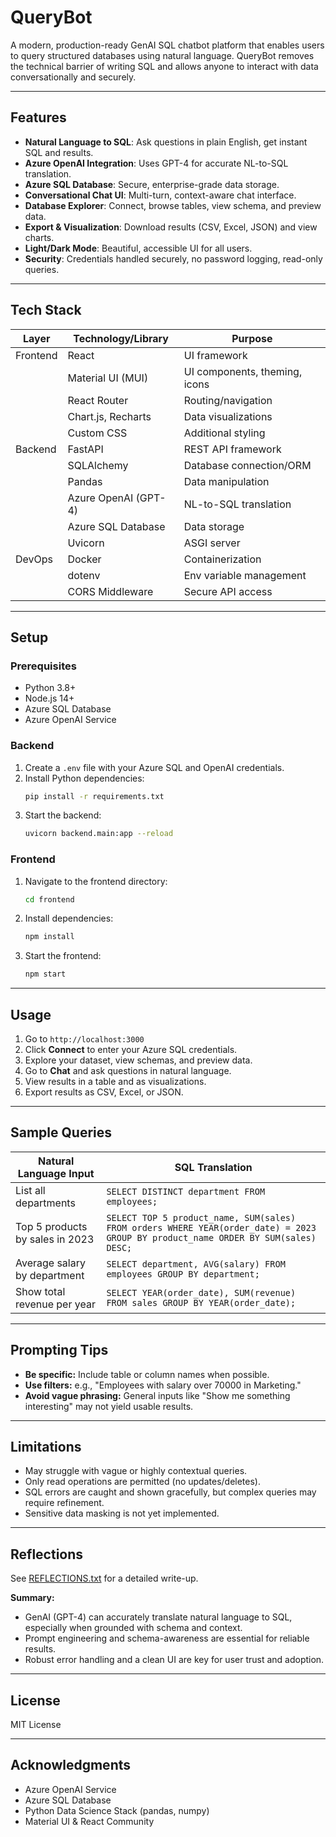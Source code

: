 # QueryBot

A modern, production-ready GenAI SQL chatbot platform that enables users to query structured databases using natural language. QueryBot removes the technical barrier of writing SQL and allows anyone to interact with data conversationally and securely.

---

## Features

- **Natural Language to SQL**: Ask questions in plain English, get instant SQL and results.
- **Azure OpenAI Integration**: Uses GPT-4 for accurate NL-to-SQL translation.
- **Azure SQL Database**: Secure, enterprise-grade data storage.
- **Conversational Chat UI**: Multi-turn, context-aware chat interface.
- **Database Explorer**: Connect, browse tables, view schema, and preview data.
- **Export & Visualization**: Download results (CSV, Excel, JSON) and view charts.
- **Light/Dark Mode**: Beautiful, accessible UI for all users.
- **Security**: Credentials handled securely, no password logging, read-only queries.

---

## Tech Stack

| Layer      | Technology/Library         | Purpose                                 |
|------------|---------------------------|-----------------------------------------|
| Frontend   | React                     | UI framework                            |
|            | Material UI (MUI)         | UI components, theming, icons           |
|            | React Router              | Routing/navigation                      |
|            | Chart.js, Recharts        | Data visualizations                     |
|            | Custom CSS                | Additional styling                      |
| Backend    | FastAPI                   | REST API framework                      |
|            | SQLAlchemy                | Database connection/ORM                 |
|            | Pandas                    | Data manipulation                       |
|            | Azure OpenAI (GPT-4)      | NL-to-SQL translation                   |
|            | Azure SQL Database        | Data storage                            |
|            | Uvicorn                   | ASGI server                             |
| DevOps     | Docker                    | Containerization                        |
|            | dotenv                    | Env variable management                 |
|            | CORS Middleware           | Secure API access                       |

---

## Setup

### Prerequisites
- Python 3.8+
- Node.js 14+
- Azure SQL Database
- Azure OpenAI Service

### Backend
1. Create a `.env` file with your Azure SQL and OpenAI credentials.
2. Install Python dependencies:
   ```bash
   pip install -r requirements.txt
   ```
3. Start the backend:
   ```bash
   uvicorn backend.main:app --reload
   ```

### Frontend
1. Navigate to the frontend directory:
   ```bash
   cd frontend
   ```
2. Install dependencies:
   ```bash
   npm install
   ```
3. Start the frontend:
   ```bash
   npm start
   ```

---

## Usage

1. Go to `http://localhost:3000`
2. Click **Connect** to enter your Azure SQL credentials.
3. Explore your dataset, view schemas, and preview data.
4. Go to **Chat** and ask questions in natural language.
5. View results in a table and as visualizations.
6. Export results as CSV, Excel, or JSON.

---

## Sample Queries

| Natural Language Input                  | SQL Translation                                                                                   |
|-----------------------------------------|---------------------------------------------------------------------------------------------------|
| List all departments                    | `SELECT DISTINCT department FROM employees;`                                                      |
| Top 5 products by sales in 2023         | `SELECT TOP 5 product_name, SUM(sales) FROM orders WHERE YEAR(order_date) = 2023 GROUP BY product_name ORDER BY SUM(sales) DESC;` |
| Average salary by department            | `SELECT department, AVG(salary) FROM employees GROUP BY department;`                              |
| Show total revenue per year             | `SELECT YEAR(order_date), SUM(revenue) FROM sales GROUP BY YEAR(order_date);`                     |

---

## Prompting Tips

- **Be specific:** Include table or column names when possible.
- **Use filters:** e.g., "Employees with salary over 70000 in Marketing."
- **Avoid vague phrasing:** General inputs like "Show me something interesting" may not yield usable results.

---

## Limitations

- May struggle with vague or highly contextual queries.
- Only read operations are permitted (no updates/deletes).
- SQL errors are caught and shown gracefully, but complex queries may require refinement.
- Sensitive data masking is not yet implemented.

---

## Reflections

See [REFLECTIONS.txt](./REFLECTIONS.txt) for a detailed write-up.

**Summary:**
- GenAI (GPT-4) can accurately translate natural language to SQL, especially when grounded with schema and context.
- Prompt engineering and schema-awareness are essential for reliable results.
- Robust error handling and a clean UI are key for user trust and adoption.

---

## License

MIT License

---

## Acknowledgments

- Azure OpenAI Service
- Azure SQL Database
- Python Data Science Stack (pandas, numpy)
- Material UI & React Community 